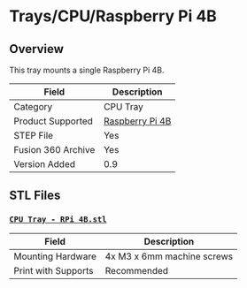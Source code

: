 # Trays/CPU/Raspberry Pi 4B

## Overview

This tray mounts a single Raspberry Pi 4B.

| Field                 | Description               |
|-----------------------|---------------------------|
| Category              | CPU Tray                  |
| Product Supported     | [Raspberry Pi 4B][1]      |
| STEP File             | Yes                       |
| Fusion 360 Archive    | Yes                       |
| Version Added         | 0.9                       |

## STL Files

### [`CPU Tray - RPi 4B.stl`][2]

| Field                 | Description                   |
|-----------------------|-------------------------------|
| Mounting Hardware     | 4x M3 x 6mm machine screws    |
| Print with Supports   | Recommended                   |

[1]: https://www.raspberrypi.com/products/raspberry-pi-4-model-b/
[2]: CPU%20Tray%20-%20RPi%204B.stl